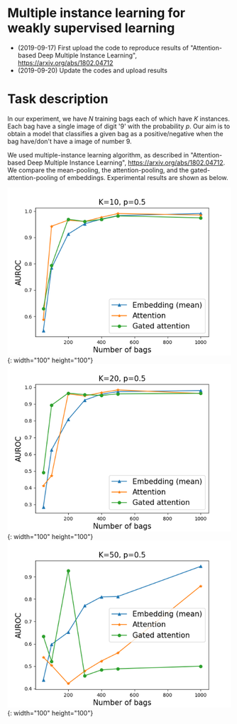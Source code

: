 # Multiple instance learning for weakly supervised learning

* (2019-09-17) First upload the code to reproduce results of "Attention-based Deep Multiple Instance Learning", https://arxiv.org/abs/1802.04712
* (2019-09-20) Update the codes and upload results

# Task description
In our experiment, we have $N$ training bags each of which have $K$ instances. Each bag have a single image of digit '9' with the probability $p$.
Our aim is to obtain a model that classifies a given bag as a positive/negative when the bag have/don't have a image of number 9. 

We used multiple-instance learning algorithm, as described in "Attention-based Deep Multiple Instance Learning", https://arxiv.org/abs/1802.04712. 
We compare the mean-pooling, the attention-pooling, and the gated-attention-pooling of embeddings. 
Experimental results are shown as below. 

![](Figures/MIL_mnist_AUROC_10.png){: width="100" height="100"}
![](Figures/MIL_mnist_AUROC_20.png){: width="100" height="100"}
![](Figures/MIL_mnist_AUROC_50.png){: width="100" height="100"}
